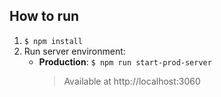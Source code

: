 ## How to run

1. `$ npm install`
1. Run server environment:
   - **Production**: `$ npm run start-prod-server`
     > Available at http://localhost:3060
